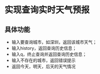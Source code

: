 # 实现查询实时天气预报
## 具体功能

- 输入要查询城市，如深圳，返回该城市天气；
- 输入history，返回查询历史信息；
- 输入q，终止查询并返回查询历史信息；
- 输入不存在的城市，返回错误提示
- 返回今天，明天，后天的天气情况
